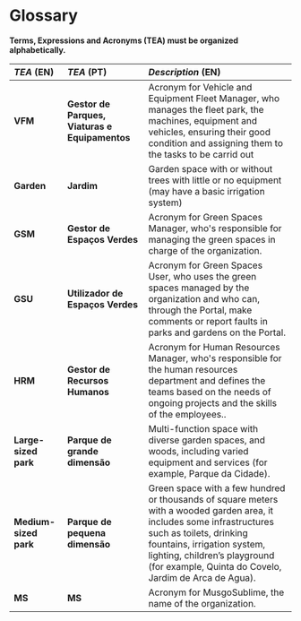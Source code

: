 # Glossary

**Terms, Expressions and Acronyms (TEA) must be organized alphabetically.**

| **_TEA_** (EN)        | **_TEA_** (PT)                                 | **_Description_** (EN)                                                                                                                                                                                                                                                    |                                       
|:----------------------|:-----------------------------------------------|:--------------------------------------------------------------------------------------------------------------------------------------------------------------------------------------------------------------------------------------------------------------------------|
| **VFM**               | **Gestor de Parques, Viaturas e Equipamentos** | Acronym for Vehicle and Equipment Fleet Manager, who manages the fleet park, the machines, equipment and vehicles, ensuring their good condition and assigning them to the tasks to be carrid out                                                                         |
| **Garden**            | **Jardim**                                     | Garden space with or without trees with little or no equipment (may have a basic irrigation system)                                                                                                                                                                       |
| **GSM**               | **Gestor de Espaços Verdes**                   | Acronym for Green Spaces Manager, who's responsible for managing the green spaces in charge of the organization.                                                                                                                                                          |
| **GSU**               | **Utilizador de Espaços Verdes**               | Acronym for Green Spaces User, who uses the green spaces managed by the  organization and who can, through the Portal, make comments or report faults in parks and gardens on the Portal.                                                                                 |
| **HRM**               | **Gestor de Recursos Humanos**                 | Acronym for Human Resources Manager, who's responsible for the human resources department and defines the teams based on the needs of ongoing projects and the skills of the employees..                                                                                  |
| **Large-sized park**  | **Parque de grande dimensão**                  | Multi-function space with diverse garden spaces, and woods, including varied equipment and services (for example, Parque da Cidade).                                                                                                                                      |
| **Medium-sized park** | **Parque de pequena dimensão**                 | Green space with a few hundred or thousands of square meters with a wooded garden area, it includes some infrastructures such as toilets, drinking fountains, irrigation system, lighting, children’s playground (for example, Quinta do Covelo, Jardim de Arca de Agua). | 
| **MS**                | **MS**                                         | Acronym for MusgoSublime, the name of the organization.                                                                                                                                                                                                                   |
